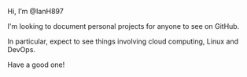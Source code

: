 Hi, I’m @IanH897

I'm looking to document personal projects for anyone to see on GitHub.

In particular, expect to see things involving cloud computing, Linux and DevOps.

Have a good one!
